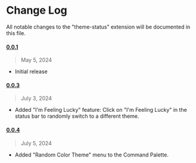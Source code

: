 # Change Log

All notable changes to the "theme-status" extension will be documented in this file.

#### [0.0.1](https://github.com/bayramarslan/vscode-theme-display/tree/0.0.1)

> May 5, 2024

- Initial release


#### [0.0.3](https://github.com/bayramarslan/vscode-theme-display/compare/0.0.1...0.0.3)

> July 3, 2024

- Added "I'm Feeling Lucky" feature: Click on "I'm Feeling Lucky" in the status bar to randomly switch to a different theme.


#### [0.0.4](https://github.com/bayramarslan/vscode-theme-display/compare/0.0.3...0.0.4)

> July 5, 2024

- Added "Random Color Theme" menu to the Command Palette.
